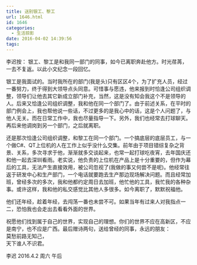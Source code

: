 ```yaml
---
title: 送别银工、黎工
url: 1646.html
id: 1646
categories:
  - 生活掠影
date: 2016-04-02 14:39:56
tags:
---
```


李迟按： 银工、黎工是和我同一部门的同事，如今已离职奔赴他方。时光荏苒，一去不复返。以此小文纪念一段回忆。 

银工是我面试的。当时我所在的部门(我是头)只有区区4个，为了扩充人员，经过一番努力，终于得到大领导点头同意。可惜事与愿违，他来报到时恰逢公司组织调整，领导们让他去其它新成立部门补充，当然，这是没有知会我这个不是领导的人。后来又恰逢公司组织调整，我和他在同一个部门了。由于前述关系，在平时的部门例会上，我也帮他说一些话，不过更多的是我心中的话，这是个人问题了，与他人无关。而在日常工作中，我也尽量指导一下。另外，我们也经常去打球聊天。再后来他调岗到另一个部门，之后就离职。

还是那次恰逢公司组织调整，和黎工在同一个部门。一个搞底层的底层员工，与一个做C#、QT上位机的人在工作上似乎没什么交集。前年由于项目错综复杂之背景、关系，多次寻求于他，渐渐就多交谈起来，也常一起打球吃夜宵，去年国庆还和他一起去深圳看雨。老实说，他负责的上位机在产品上是十分重要的，但作为幕后的工具，无法产生直接效用，被公司忽视了(我做的事又何尝不是呢)。他经常往返于研发中心和生产部门，一个电话就要跑去生产那边现场解决问题。而且经常加班，曾经多次的多次，我和他都约定周日去加班，他忙他的工具，我忙我的各种杂事。或许这样，我和他的私交感觉比其他人多很多。如今离职了，默默祝福他。 

他们还年经，趁着年经，去闯荡一番也未尝不可。如果当年有过来人对我指点一二，恐怕我也会走出去看看外面的世界。 

祝愿他们找到属于自己的世界，实现自己的理想。你们的世界不应在高新区，不应是南宁，也不应是广西。最后赠诗两句，送给曾经的同事，永远的朋友：  
莫愁前路无知己，   
天下谁人不识君。 

李迟 2016.4.2 周六 午后
